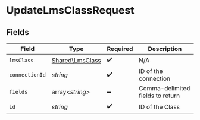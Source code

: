 # UpdateLmsClassRequest


## Fields

| Field                                              | Type                                               | Required                                           | Description                                        |
| -------------------------------------------------- | -------------------------------------------------- | -------------------------------------------------- | -------------------------------------------------- |
| `lmsClass`                                         | [Shared\LmsClass](../../Models/Shared/LmsClass.md) | :heavy_check_mark:                                 | N/A                                                |
| `connectionId`                                     | *string*                                           | :heavy_check_mark:                                 | ID of the connection                               |
| `fields`                                           | array<*string*>                                    | :heavy_minus_sign:                                 | Comma-delimited fields to return                   |
| `id`                                               | *string*                                           | :heavy_check_mark:                                 | ID of the Class                                    |